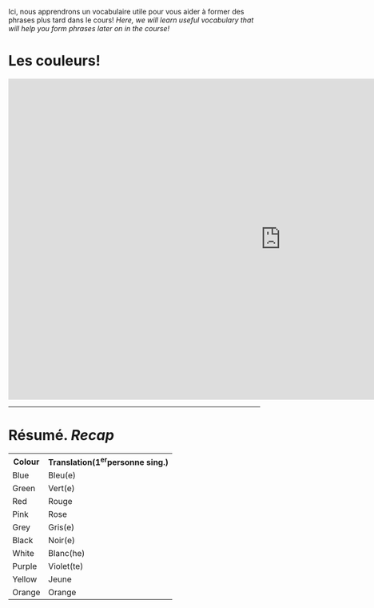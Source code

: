 <p>Ici, nous apprendrons un vocabulaire utile pour vous aider à former des phrases plus tard dans le cours! <i>Here, we will learn useful vocabulary that will help you form phrases later on in the course!</i></p>

<h1>Les couleurs!</h1>

<iframe src="https://h5p.org/h5p/embed/688950" width="1090" height="642" frameborder="0" allowfullscreen="allowfullscreen"></iframe><script src="https://h5p.org/sites/all/modules/h5p/library/js/h5p-resizer.js" charset="UTF-8"></script>

<hr>
<h1>Résumé. <i>Recap</i></h1>
  <html lang="fr">
  <table>
    <tr><th>Colour</th><th>Translation(1<sup>er</sup>personne sing.)</th></tr>
    <tr><td>Blue</td><td>Bleu(e)</td>
    <tr><td>Green</td><td>Vert(e)</td>
    <tr><td>Red</td><td>Rouge</td>
    <tr><td>Pink</td><td>Rose</td>
    <tr><td>Grey</td><td>Gris(e)</td>
    <tr><td>Black</td><td>Noir(e)</td>
    <tr><td>White</td><td>Blanc(he)</td>
    <tr><td>Purple</td><td>Violet(te)</td>
    <tr><td>Yellow</td><td>Jeune</td>
    <tr><td>Orange</td><td>Orange</td>

